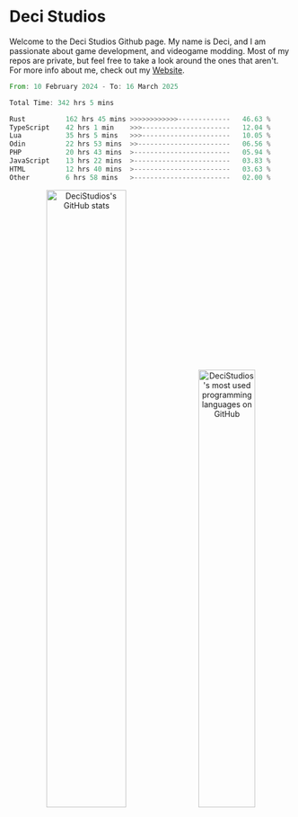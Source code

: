 # Deci Studios
Welcome to the Deci Studios Github page. My name is Deci, and I am passionate about game development, and videogame modding. Most of my repos are private, but feel free to take a look around the ones that aren't.
For more info about me, check out my <a href="https://decidev.co.uk" target="_blank">Website</a>.
<!--START_SECTION:waka-->

```rust
From: 10 February 2024 - To: 16 March 2025

Total Time: 342 hrs 5 mins

Rust          162 hrs 45 mins >>>>>>>>>>>>-------------   46.63 %
TypeScript    42 hrs 1 min    >>>----------------------   12.04 %
Lua           35 hrs 5 mins   >>>----------------------   10.05 %
Odin          22 hrs 53 mins  >>-----------------------   06.56 %
PHP           20 hrs 43 mins  >------------------------   05.94 %
JavaScript    13 hrs 22 mins  >------------------------   03.83 %
HTML          12 hrs 40 mins  >------------------------   03.63 %
Other         6 hrs 58 mins   >------------------------   02.00 %
```

<!--END_SECTION:waka-->
<p align="center">
  <a href="https://github.com/anuraghazra/github-readme-stats" target="_blank"><img src="https://github-readme-stats.vercel.app/api?username=decistudios&show_icons=true&count_private=true&theme=omni&hide_border=true" alt="DeciStudios's GitHub stats" width="53.1%" /></a>
  <a href="https://github.com/anuraghazra/github-readme-stats" target="_blank"><img width="44.7%" src="https://github-readme-stats.vercel.app/api/top-langs/?username=decistudios&theme=omni&layout=compact&hide_border=true&langs_count=6" alt="DeciStudios's most used programming languages on GitHub" /></a>
</p>


